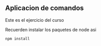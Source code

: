 ## Aplicacion de comandos

Este es el ejercicio del curso

Recuerden instalar los paquetes de node asi

```
npm install


```

